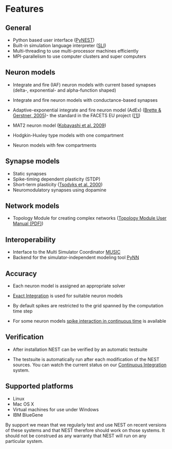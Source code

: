# Features

## General

-   Python based user interface ([PyNEST](introduction-to-pynest.md ))
-   Built-in simulation language interpreter ([SLI](an-introduction-to-sli.md "An Introduction to SLI"))
-   Multi-threading to use multi-processor machines efficiently
-   MPI-parallelism to use computer clusters and super computers

## Neuron models

-   Integrate and fire (IAF) neuron models with current based synapses (delta-,
    exponential- and alpha-function shaped)

-   Integrate and fire neuron models with conductance-based synapses

-   Adaptive-exponential integrate and fire neuron model (AdEx)
    ([Brette & Gerstner, 2005](http://jn.physiology.org/cgi/content/abstract/94/5/3637))-
    the standard in the FACETS EU project ([[1]](http://facets.kip.uni-heidelberg.de/))

-   MAT2 neuron model ([Kobayashi et al. 2009](http://www.frontiersin.org/computational_neuroscience/10.3389/neuro.10/009.2009/abstract))

-   Hodgkin-Huxley type models with one compartment

-   Neuron models with few compartments

## Synapse models

-   Static synapses
-   Spike-timing dependent plasticity (STDP)
-   Short-term plasticity ([Tsodyks et al. 2000](http://neuro.cjb.net/cgi/content/abstract/20/1/RC50))
-   Neuromodulatory synapses using dopamine

## Network models

-   Topology Module for creating complex networks ([Topology Module User Manual (PDF)](http://www.nest-simulator.org/wp-content/uploads/2014/12/NESTTopologyUserManual.pdf "NESTTopologyUserManual.pdf"))

## Interoperability

-   Interface to the Multi Simulator Coordinator [MUSIC](using-nest-with-music.md "Using NEST with MUSIC")
-   Backend for the simulator-independent modeling tool [PyNN](http://neuralensemble.org/trac/PyNN/)

## Accuracy

-   Each neuron model is assigned an appropriate solver

-   [Exact Integration](http://www.springerlink.com/content/08legf57tjkc6nj0/)
    is used for suitable neuron models

-   By default spikes are restricted to the grid spanned by the computation time
    step

-   For some neuron models [spike interaction in continuous time](simulations-with-precise-spike-times.md "spike interaction in continuous time")
    is available

## Verification

-   After installation NEST can be verified by an automatic testsuite

-   The testsuite is automatically run after each modification of the NEST
    sources. You can watch the current status on our [Continuous Integration](continuous-integration.md "Continuous Integration") system.

## Supported platforms

-   Linux
-   Mac OS X
-   Virtual machines for use under Windows
-   IBM BlueGene

By support we mean that we regularly test and use NEST on recent versions of
these systems and that NEST therefore should work on those systems. It should
not be construed as any warranty that NEST will run on any particular system.
